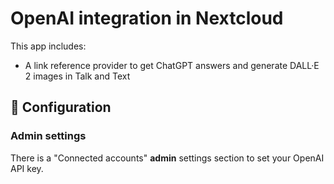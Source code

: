 # OpenAI integration in Nextcloud

This app includes:
* A link reference provider to get ChatGPT answers and generate DALL·E 2 images in Talk and Text

## 🔧 Configuration

### Admin settings

There is a "Connected accounts" **admin** settings section to set your OpenAI API key.
